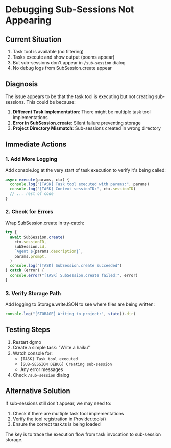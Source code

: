 # Debugging Sub-Sessions Not Appearing

## Current Situation

1. Task tool is available (no filtering)
2. Tasks execute and show output (poems appear)
3. But sub-sessions don't appear in `/sub-session` dialog
4. No debug logs from SubSession.create appear

## Diagnosis

The issue appears to be that the task tool is executing but not creating sub-sessions. This could be because:

1. **Different Task Implementation**: There might be multiple task tool implementations
2. **Error in SubSession.create**: Silent failure preventing storage
3. **Project Directory Mismatch**: Sub-sessions created in wrong directory

## Immediate Actions

### 1. Add More Logging

Add console.log at the very start of task execution to verify it's being called:

```typescript
async execute(params, ctx) {
  console.log("[TASK] Task tool executed with params:", params)
  console.log("[TASK] Context sessionID:", ctx.sessionID)
  // ... rest of code
}
```

### 2. Check for Errors

Wrap SubSession.create in try-catch:

```typescript
try {
  await SubSession.create(
    ctx.sessionID,
    subSession.id,
    `Agent ${params.description}`,
    params.prompt,
  )
  console.log("[TASK] SubSession.create succeeded")
} catch (error) {
  console.error("[TASK] SubSession.create failed:", error)
}
```

### 3. Verify Storage Path

Add logging to Storage.writeJSON to see where files are being written:

```typescript
console.log("[STORAGE] Writing to project:", state().dir)
```

## Testing Steps

1. Restart dgmo
2. Create a simple task: "Write a haiku"
3. Watch console for:
   - `[TASK] Task tool executed`
   - `[SUB-SESSION DEBUG] Creating sub-session`
   - Any error messages
4. Check `/sub-session` dialog

## Alternative Solution

If sub-sessions still don't appear, we may need to:

1. Check if there are multiple task tool implementations
2. Verify the tool registration in Provider.tools()
3. Ensure the correct task.ts is being loaded

The key is to trace the execution flow from task invocation to sub-session storage.
